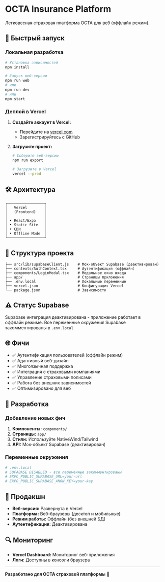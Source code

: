 # OCTA Insurance Platform

Легковесная страховая платформа OCTA для веб (оффлайн режим).

## 🚀 Быстрый запуск

### Локальная разработка

```bash
# Установка зависимостей
npm install

# Запуск веб-версии
npm run web
# или
npm run dev
# или
npm start
```

### Деплой в Vercel

1. **Создайте аккаунт в Vercel:**
   - Перейдите на [vercel.com](https://vercel.com)
   - Зарегистрируйтесь с GitHub

2. **Загрузите проект:**
   ```bash
   # Соберите веб-версию
   npm run export

   # Загрузите в Vercel
   vercel --prod
   ```

## 🛠 Архитектура

```
┌─────────────────┐
│   Vercel        │
│   (Frontend)    │
│                 │
│ • React/Expo    │
│ • Static Site   │
│ • CDN           │
│ • Offline Mode  │
└─────────────────┘
```

## 📁 Структура проекта

```
├── src/lib/supabaseClient.js    # Мок-объект Supabase (деактивирован)
├── contexts/AuthContext.tsx     # Аутентификация (оффлайн)
├── components/LoginModal.tsx    # Модальное окно входа
├── app/                         # Страницы приложения
├── .env.local                   # Локальные переменные
├── vercel.json                  # Конфигурация Vercel
└── package.json                 # Зависимости
```

## ⚠️ Статус Supabase

Supabase интеграция деактивирована - приложение работает в оффлайн режиме.
Все переменные окружения Supabase закомментированы в `.env.local`.

## 🌐 Фичи

- ✅ Аутентификация пользователей (оффлайн режим)
- ✅ Адаптивный веб-дизайн
- ✅ Многоязычная поддержка
- ✅ Интеграция с страховыми компаниями
- ✅ Управление страховыми полисами
- ✅ Работа без внешних зависимостей
- ✅ Оптимизировано для веб

## 🔧 Разработка

### Добавление новых фич

1. **Компоненты:** `components/`
2. **Страницы:** `app/`
3. **Стили:** Используйте NativeWind/Tailwind
4. **API:** Мок-объект Supabase (деактивирован)

### Переменные окружения

```bash
# .env.local
# SUPABASE DISABLED - все переменные закомментированы
# EXPO_PUBLIC_SUPABASE_URL=your-url
# EXPO_PUBLIC_SUPABASE_ANON_KEY=your-key
```

## 🚀 Продакшн

- **Веб-версия:** Развернута в Vercel
- **Платформа:** Веб-браузеры (десктоп и мобильные)
- **Режим работы:** Оффлайн (без внешней БД)
- **Аутентификация:** Деактивирована

## 🔍 Мониторинг

- **Vercel Dashboard:** Мониторинг веб-приложения
- **Логи:** Доступны в консоли браузера

---

**Разработано для OCTA страховой платформы** 🎯
